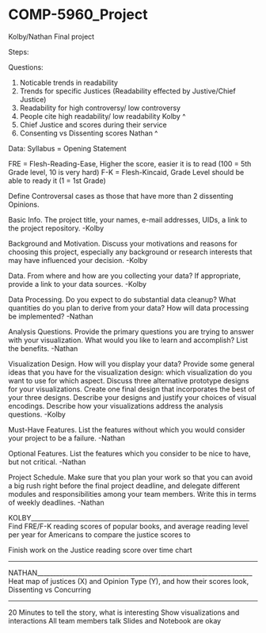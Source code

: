 # COMP-5960_Project
Kolby/Nathan Final project

Steps:

Questions:
1. Noticable trends in readability
2. Trends for specific Justices (Readability effected by Justive/Chief Justice)
3. Readability for high controversy/ low controversy
4. People cite high readability/ low readability
Kolby ^
6. Chief Justice and scores during their service
7. Consenting vs Dissenting scores
Nathan ^

Data:
Syllabus = Opening Statement

FRE =  Flesh-Reading-Ease, Higher the score, easier it is to read (100 = 5th Grade level, 10 is very hard)
F-K = Flesh-Kincaid, Grade Level should be able to ready it (1 = 1st Grade)

Define Controversal cases as those that have more than 2 dissenting Opinions.



Basic Info. The project title, your names, e-mail addresses, UIDs, a link to the project repository.
-Kolby

Background and Motivation. Discuss your motivations and reasons for choosing this project, especially any background or research interests that may have influenced your decision.
-Kolby

Data. From where and how are you collecting your data? If appropriate, provide a link to your data sources.
-Kolby

Data Processing. Do you expect to do substantial data cleanup? What quantities do you plan to derive from your data? How will data processing be implemented?
-Nathan

Analysis Questions. Provide the primary questions you are trying to answer with your visualization. What would you like to learn and accomplish? List the benefits.
-Nathan

Visualization Design. How will you display your data? Provide some general ideas that you have for the visualization design: which visualization do you want to use for which aspect. Discuss three alternative prototype designs for your visualizations. Create one final design that incorporates the best of your three designs. Describe your designs and justify your choices of visual encodings. Describe how your visualizations address the analysis questions.
-Kolby

Must-Have Features. List the features without which you would consider your project to be a failure.
-Nathan

Optional Features. List the features which you consider to be nice to have, but not critical.
-Nathan

Project Schedule. Make sure that you plan your work so that you can avoid a big rush right before the final project deadline, and delegate different modules and responsibilities among your team members. Write this in terms of weekly deadlines.
-Nathan



KOLBY_____________________________________________________________________
Find FRE/F-K reading scores of popular books, and average reading level per year for Americans to compare the justice scores to

Finish work on the Justice reading score over time chart
__________________________________________________________________________

NATHAN____________________________________________________________________
Heat map of justices (X) and Opinion Type (Y), and how their scores look, Dissenting vs Concurring
__________________________________________________________________________

20 Minutes to tell the story, what is interesting
Show visualizations and interactions
All team members talk
Slides and Notebook are okay
